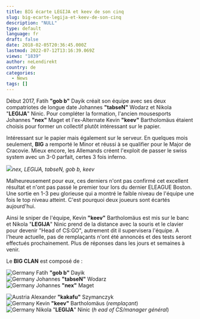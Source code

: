 ```yaml
---
title: BIG écarte LEGIJA et keev de son cinq
slug: big-ecarte-legija-et-keev-de-son-cinq
description: "NULL"
type: default
language: fr
draft: false
date: 2018-02-05T20:36:45.000Z
lastmod: 2022-07-12T13:16:39.069Z
views: "1839"
author: neLendirekt
country: de
categories:
  - News
tags: []
---
```

Début 2017, Fatih **"gob b"** Dayik créait son équipe avec ses deux compatriotes de longue date Johannes **"tabseN"** Wodarz et Nikola "**LEGIJA**" Ninic. Pour compléter la formation, l'ancien mousesports Johannes **"nex"** Maget et l'ex-Alternate Kevin **"keev"** Bartholomäus étaient choisis pour former un collectif plutôt intéressant sur le papier.

Intéressant sur le papier mais également sur le serveur. En quelques mois seulement, **BIG** a remporté le Minor et réussi à se qualifier pour le Major de Cracovie. Mieux encore, les Allemands créent l'exploit de passer le swiss system avec un 3-0 parfait, certes 3 fois inferno.

![](/images/articles/5a78bc87d3453/images/b5yUTLmWP3ZQZoYQOP66RtiqzXkHFCdQyGW9oXtV.jpeg)_nex, LEGIJA, tabseN, gob b, keev_

Malheureusement pour eux, ces derniers n'ont pas confirmé cet excellent résultat et n'ont pas passé le premier tour lors du dernier ELEAGUE Boston. Une sortie en 1-3 peu glorieuse qui a montré le faible niveau de l'équipe une fois le top niveau atteint. C'est pourquoi deux joueurs sont écartés aujourd'hui. 

Ainsi le sniper de l'équipe, Kevin **"keev"** Bartholomäus est mis sur le banc et Nikola "**LEGIJA**" Ninic prend de la distance avec la souris et le clavier pour devenir "Head of CS:GO", autrement dit il supervisera l'équipe. A l'heure actuelle, pas de remplaçants n'ont été annoncés et des tests seront effectués prochainement. Plus de réponses dans les jours et semaines à venir.

Le **BIG CLAN** est composé de :

![Germany](/images/countries/de.svg)⁠ Fatih **"gob b"** Dayik  
![Germany](/images/countries/de.svg)⁠ Johannes **"tabseN"** Wodarz  
![Germany](/images/countries/de.svg)⁠ Johannes **"nex"** Maget

![Austria](/images/countries/at.svg)⁠ Alexander **"kakafu"** Szymanczyk  
![Germany](/images/countries/de.svg)⁠ Kevin **"keev"** Bartholomäus (_remplaçant_)  
![Germany](/images/countries/de.svg)⁠ Nikola "**LEGIJA**" Ninic (_h_ _ead of CS/manager général_)
